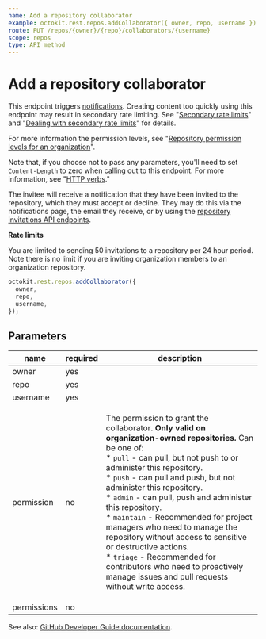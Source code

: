 ```yaml
---
name: Add a repository collaborator
example: octokit.rest.repos.addCollaborator({ owner, repo, username })
route: PUT /repos/{owner}/{repo}/collaborators/{username}
scope: repos
type: API method
---
```


# Add a repository collaborator

This endpoint triggers [notifications](https://docs.github.com/en/github/managing-subscriptions-and-notifications-on-github/about-notifications). Creating content too quickly using this endpoint may result in secondary rate limiting. See "[Secondary rate limits](https://docs.github.com/rest/overview/resources-in-the-rest-api#secondary-rate-limits)" and "[Dealing with secondary rate limits](https://docs.github.com/rest/guides/best-practices-for-integrators#dealing-with-secondary-rate-limits)" for details.

For more information the permission levels, see "[Repository permission levels for an organization](https://help.github.com/en/github/setting-up-and-managing-organizations-and-teams/repository-permission-levels-for-an-organization#permission-levels-for-repositories-owned-by-an-organization)".

Note that, if you choose not to pass any parameters, you'll need to set `Content-Length` to zero when calling out to this endpoint. For more information, see "[HTTP verbs](https://docs.github.com/rest/overview/resources-in-the-rest-api#http-verbs)."

The invitee will receive a notification that they have been invited to the repository, which they must accept or decline. They may do this via the notifications page, the email they receive, or by using the [repository invitations API endpoints](https://docs.github.com/rest/reference/repos#invitations).

**Rate limits**

You are limited to sending 50 invitations to a repository per 24 hour period. Note there is no limit if you are inviting organization members to an organization repository.

```js
octokit.rest.repos.addCollaborator({
  owner,
  repo,
  username,
});
```

## Parameters

<table>
  <thead>
    <tr>
      <th>name</th>
      <th>required</th>
      <th>description</th>
    </tr>
  </thead>
  <tbody>
    <tr><td>owner</td><td>yes</td><td>

</td></tr>
<tr><td>repo</td><td>yes</td><td>

</td></tr>
<tr><td>username</td><td>yes</td><td>

</td></tr>
<tr><td>permission</td><td>no</td><td>

The permission to grant the collaborator. **Only valid on organization-owned repositories.** Can be one of:  
\* `pull` - can pull, but not push to or administer this repository.  
\* `push` - can pull and push, but not administer this repository.  
\* `admin` - can pull, push and administer this repository.  
\* `maintain` - Recommended for project managers who need to manage the repository without access to sensitive or destructive actions.  
\* `triage` - Recommended for contributors who need to proactively manage issues and pull requests without write access.

</td></tr>
<tr><td>permissions</td><td>no</td><td>

</td></tr>
  </tbody>
</table>

See also: [GitHub Developer Guide documentation](https://docs.github.com/rest/reference/repos#add-a-repository-collaborator).
